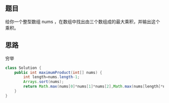 ## 题目
给你一个整型数组 nums ，在数组中找出由三个数组成的最大乘积，并输出这个乘积。
## 思路
穷举
```java
class Solution {
    public int maximumProduct(int[] nums) {
        int length=nums.length-1;
        Arrays.sort(nums);
        return Math.max(nums[0]*nums[1]*nums[2],Math.max(nums[length]*nums[length-1]*nums[length-2],nums[0]*nums[1]*nums[length]));
    }
}
```
